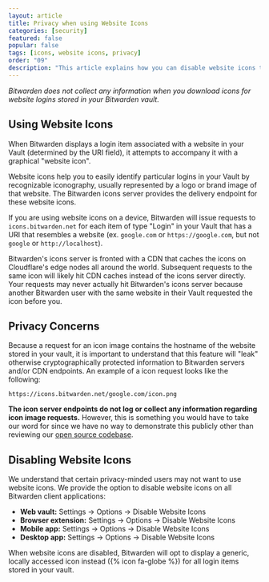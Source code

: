 ```yaml
---
layout: article
title: Privacy when using Website Icons
categories: [security]
featured: false
popular: false
tags: [icons, website icons, privacy]
order: "09"
description: "This article explains how you can disable website icons to enhance your privacy when using Bitwarden."
---
```


*Bitwarden does not collect any information when you download icons for website logins stored in your Bitwarden vault.*

## Using Website Icons

When Bitwarden displays a login item associated with a website in your Vault (determined by the URI field), it attempts to accompany it with a graphical "website icon".

Website icons help you to easily identify particular logins in your Vault by recognizable iconography, usually represented by a logo or brand image of that website. The Bitwarden icons server provides the delivery endpoint for these website icons.

If you are using website icons on a device, Bitwarden will issue requests to `icons.bitwarden.net` for each item of type "Login" in your Vault that has a URI that resembles a website (ex. `google.com` or `https://google.com`, but not `google` or `http://localhost`).

Bitwarden's icons server is fronted with a CDN that caches the icons on Cloudflare's edge nodes all around the world. Subsequent requests to the same icon will likely hit CDN caches instead of the icons server directly. Your requests may never actually hit Bitwarden's icons server because another Bitwarden user with the same website in their Vault requested the icon before you.

## Privacy Concerns

Because a request for an icon image contains the hostname of the website stored in your vault, it is important to understand that this feature will "leak" otherwise cryptographically protected information to Bitwarden servers and/or CDN endpoints. An example of a icon request looks like the following:

`https://icons.bitwarden.net/google.com/icon.png`

**The icon server endpoints do not log or collect any information regarding icon image requests.** However, this is something you would have to take our word for since we have no way to demonstrate this publicly other than reviewing our [open source codebase](https://github.com/bitwarden).

## Disabling Website Icons

We understand that certain privacy-minded users may not want to use website icons. We provide the option to disable website icons on all Bitwarden client applications:

- **Web vault:** Settings &rarr; Options &rarr; Disable Website Icons
- **Browser extension:** Settings &rarr; Options &rarr; Disable Website Icons
- **Mobile app:** Settings &rarr; Options &rarr; Disable Website Icons
- **Desktop app:** Settings &rarr; Options &rarr; Disable Website Icons

When website icons are disabled, Bitwarden will opt to display a generic, locally accessed icon instead ({% icon fa-globe %}) for all login items stored in your vault.
